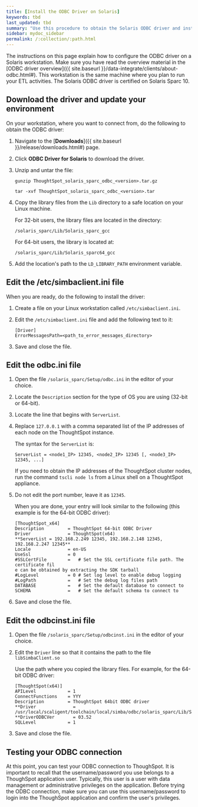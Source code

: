 ```yaml
---
title: [Install the ODBC Driver on Solaris]
keywords: tbd
last_updated: tbd
summary: "Use this procedure to obtain the Solaris ODBC driver and install it."
sidebar: mydoc_sidebar
permalink: /:collection/:path.html
---
```


The instructions on this page explain how to configure the ODBC driver on a
Solaris workstation. Make sure you have read the overview material in the [ODBC
driver overview]({{ site.baseurl }}/data-integrate/clients/about-odbc.html#).
This workstation is the same machine where you plan to run your ETL activities.
The Solaris ODBC driver is certified on Solaris Sparc 10.

## Download the driver and update your environment

On your workstation, where you want to connect from, do the following to obtain
the ODBC driver:

1. Navigate to the [**Downloads**]({{ site.baseurl }}/release/downloads.html#) page.
2. Click **ODBC Driver for Solaris** to download the driver.
2. Unzip and untar the file:

    ```
    gunzip ThoughtSpot_solaris_sparc_odbc_<version>.tar.gz

    tar -xvf ThoughtSpot_solaris_sparc_odbc_<version>.tar
    ```

4. Copy the library files from the `Lib` directory to a safe location on your Linux machine.

    For 32-bit users, the library files are located in the directory:

    ```
    /solaris_sparc/Lib/Solaris_sparc_gcc
    ```

    For 64-bit users, the library is located at:

    ```
    /solaris_sparc/Lib/Solaris_sparc64_gcc
    ```


5. Add the location's path to the `LD_LIBRARY_PATH` environment variable.

## Edit the /etc/simbaclient.ini file

When you are ready, do the following to install the driver:

1. Create a file on your Linux workstation called `/etc/simbaclient.ini`.
2. Edit the `/etc/simbaclient.ini` file and add the following text to it:

    ```
    [Driver]
    ErrorMessagesPath=<path_to_error_messages_directory>
    ```
3. Save and close the file.



## Edit the odbc.ini file

1. Open the file `/solaris_sparc/Setup/odbc.ini` in the editor of your choice.
2. Locate the `Description` section for the type of OS you are using (32-bit or 64-bit).
3. Locate the line that begins with `ServerList`.
4. Replace `127.0.0.1` with a comma separated list of the IP addresses of each node on the ThoughtSpot instance.

    The syntax for the `ServerList` is:

    ```
    ServerList = <node1_IP> 12345, <node2_IP> 12345 [, <node3_IP> 12345, ...]
    ```

    If you need to obtain the IP addresses of the ThoughtSpot cluster nodes, run
    the command `tscli node ls` from a Linux shell on a ThoughtSpot appliance.

5. Do not edit the port number, leave it as `12345`.  

    When you are done, your entry will look similar to the following (this
    example is for the 64-bit ODBC driver):

    ```
    [ThoughtSpot_x64]
    Description         = ThoughtSpot 64-bit ODBC Driver
    Driver              = ThoughtSpot(x64)
    **ServerList = 192.168.2.249 12345, 192.168.2.148 12345, 192.168.2.247 12345**
    Locale              = en-US
    UseSsl              = 0
    #SSLCertFile        =   # Set the SSL certificate file path. The certificate fil
    e can be obtained by extracting the SDK tarball
    #LogLevel           = 0 # Set log level to enable debug logging
    #LogPath            =   # Set the debug log files path
    DATABASE            =   # Set the default database to connect to
    SCHEMA              =   # Set the default schema to connect to
    ```

6. Save and close the file.

## Edit the odbcinst.ini file

1. Open the file `/solaris_sparc/Setup/odbcinst.ini` in the editor of your choice.
2. Edit the `Driver`  line so that it contains the path to the file `libSimbaClient.so`

   Use the path where you copied the library files. For example, for the 64-bit ODBC driver:

    ```
    [ThoughtSpot(x64)]
    APILevel            = 1
    ConnectFunctions    = YYY
    Description         = ThoughtSpot 64bit ODBC driver
    **Driver              = /usr/local/scaligent/toolchain/local/simba/odbc/solaris_sparc/Lib/Solaris_sparc64_gcc/libSimbaClient.so
    **DriverODBCVer       = 03.52
    SQLLevel            = 1
    ```

8. Save and close the file.


## Testing your ODBC connection

At this point, you can test your ODBC connection to ThoughSpot.  It is important
to recall that the username/password you use belongs to a ThoughSpot application
user. Typically, this user is a user with data management or administrative
privileges on the application. Before trying the ODBC connection, make sure
you can use this username/password to login into the ThoughSpot application and
confirm the user's privileges.
